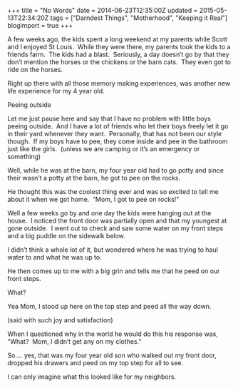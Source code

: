 +++
title = "No Words"
date = 2014-06-23T12:35:00Z
updated = 2015-05-13T22:34:20Z
tags = ["Darndest Things", "Motherhood", "Keeping it Real"]
blogimport = true 
+++

A few weeks ago, the kids spent a long weekend at my parents while Scott and I enjoyed St Louis.&#160; While they were there, my parents took the kids to a friends farm.&#160; The kids had a blast.&#160; Seriously, a day doesn’t go by that they don’t mention the horses or the chickens or the barn cats.&#160; They even got to ride on the horses.&#160; 

Right up there with all those memory making experiences, was another new life experience for my 4 year old. 

Peeing outside

Let me just pause here and say that I have no problem with little boys peeing outside.&#160; And I have a lot of friends who let their boys freely let it go in their yard whenever they want.&#160; Personally, that has not been our style though.&#160; If my boys have to pee, they come inside and pee in the bathroom just like the girls.&#160; (unless we are camping or it’s an emergency or something)&#160; 

Well, while he was at the barn, my four year old had to go potty and since their wasn’t a potty at the barn, he got to pee on the rocks.

He thought this was the coolest thing ever and was so excited to tell me about it when we got home.&#160; “Mom, I got to pee on rocks!”&#160; 

Well a few weeks go by and one day the kids were hanging out at the house.&#160; I noticed the front door was partially open and that my youngest at gone outside.&#160; I went out to check and saw some water on my front steps and a big puddle on the sidewalk below. 

I didn’t think a whole lot of it, but wondered where he was trying to haul water to and what he was up to.&#160; 

He then comes up to me with a big grin and tells me that he peed on our front steps. 

What?

Yea Mom, I stood up here on the top step and peed all the way down.

(said with such joy and satisfaction)

When I questioned why in the world he would do this his response was, “What?&#160; Mom, I didn’t get any on my clothes.”

So…. yes, that was my four year old son who walked out my front door, dropped his drawers and peed on my top step for all to see.&#160;&#160; 

I can only imagine what this looked like for my neighbors. 
